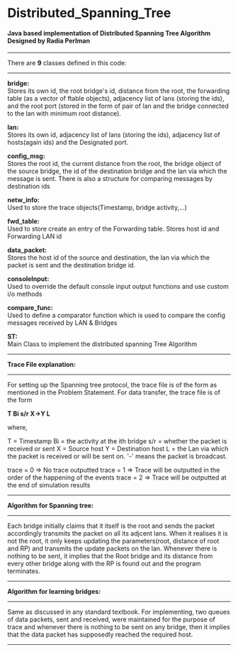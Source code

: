 # Distributed_Spanning_Tree

<h4>Java based implementation of Distributed Spanning Tree Algorithm Designed by Radia Perlman</h4><hr>

There are <b>9</b> classes defined in this code:<br><hr>

<b>bridge:</b><br>
Stores its own id, the root bridge's id, distance from the root, the forwarding table (as a vector of ftable objects), adjacency list of lans (storing the ids), and the root port (stored in the form of pair of lan and the bridge connected to the lan with minimum root distance).

<b>lan:</b><br>
Stores its own id, adjacency list of lans (storing the ids), adjacency list of hosts(again ids) and the Designated port.

<b>config_msg:</b><br>
Stores the root id, the current distance from the root, the bridge object of the source bridge, the id of the destination bridge and the lan via which the message is sent. There is also a structure for comparing messages by destination ids

<b>netw_info:</b><br>
Used to store the trace objects(Timestamp, bridge activity,...)

<b>fwd_table:</b><br>
Used to store create an entry of the Forwarding table. Stores host id and Forwarding LAN id

<b>data_packet:</b><br>
Stores the host id of the source and destination, the lan via which the packet is sent and the destination bridge id.

<b>consoleInput:</b><br>
Used to override the default console input output functions and use custom i/o methods

<b>compare_func:</b><br>
Used to define a comparator function which is used to compare the config messages received by LAN & Bridges

<b>ST:</b><br>
Main Class to implement the distributed spanning Tree Algorithm

<hr><b>Trace File explanation:</b><hr>
For setting up the Spanning tree protocol, the trace file is of the form as mentioned in the Problem Statement. For data transfer, the trace file is of the form

<b>T Bi s/r X->Y L</b>

where,

T = Timestamp Bi = the activity at the ith bridge s/r = whether the packet is received or sent X = Source host Y = Destination host L = the Lan via which the packet is received or will be sent on. '-' means the packet is broadcast.

trace = 0 => No trace outputted trace = 1 => Trace will be outputted in the order of the happening of the events trace = 2 => Trace will be outputted at the end of simulation results

<hr><b>Algorithm for Spanning tree:</b><hr>
Each bridge initially claims that it itself is the root and sends the packet accordingly transmits the packet on all its adjcent lans. When it realises it is not the root, it only keeps updating the parameters(root, distance of root and RP) and transmits the update packets on the lan. Whenever there is nothing to be sent, it implies that the Root bridge and its distance from every other bridge along with the RP is found out and the program terminates.

<hr><b>Algorithm for learning bridges:</b><hr>
Same as discussed in any standard textbook. For implementing, two queues of data packets, sent and received, were maintained for the purpose of trace and whenever there is nothing to be sent on any bridge, then it implies that the data packet has supposedly reached the required host.
<hr>


